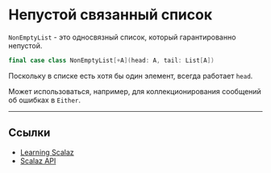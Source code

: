 # Непустой связанный список

`NonEmptyList` - это односвязный список, который гарантированно непустой.

```scala
final case class NonEmptyList[+A](head: A, tail: List[A])
```

Поскольку в списке есть хотя бы один элемент, всегда работает `head`.

Может использоваться, например, для коллекционирования сообщений об ошибках в `Either`.


---

## Ссылки

- [Learning Scalaz](http://eed3si9n.com/learning-scalaz/Validation.html#NonEmptyList)
- [Scalaz API](https://javadoc.io/doc/org.scalaz/scalaz-core_3/7.3.6/scalaz/NonEmptyList.html)
